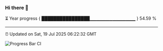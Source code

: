 ### Hi there 👋

⏳ Year progress { ████████████████▁▁▁▁▁▁▁▁▁▁▁▁▁▁ } 54.59 %

---

⏰ Updated on Sat, 19 Jul 2025 06:22:32 GMT

![Progress Bar CI](https://github.com/liununu/liununu/workflows/Progress%20Bar%20CI/badge.svg)
